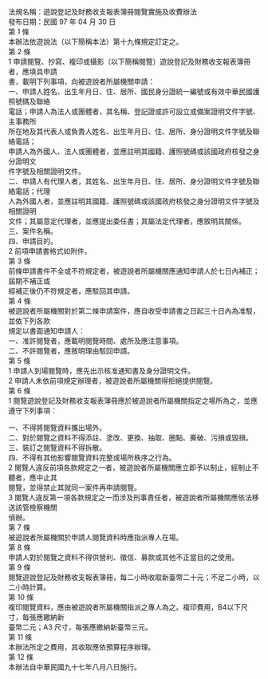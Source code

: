 法規名稱：遊說登記及財務收支報表簿冊閱覽實施及收費辦法  
發布日期：民國 97 年 04 月 30 日  
第 1 條  
本辦法依遊說法（以下簡稱本法）第十九條規定訂定之。  
第 2 條  
1 申請閱覽、抄寫、複印或攝影（以下簡稱閱覽）遊說登記及財務收支報表簿冊者，應填具申請  
書，載明下列事項，向被遊說者所屬機關申請：  
一、申請人姓名、出生年月日、住、居所、國民身分證統一編號或有效中華民國護照號碼及聯絡  
電話；申請人為法人或團體者，其名稱、登記證或許可設立或備案證明文件字號、主事務所  
所在地及其代表人或負責人姓名、出生年月日、住、居所、身分證明文件字號及聯絡電話；  
申請人為外國人、法人或團體者，並應註明其國籍、護照號碼或該國政府核發之身分證明文  
件字號及相關證明文件。  
二、申請人有代理人者，其姓名、出生年月日、住、居所、身分證明文件字號及聯絡電話；代理  
人為外國人者，並應註明其國籍、護照號碼或該國政府核發之身分證明文件字號及相關證明  
文件；其屬意定代理者，並應提出委任書；其屬法定代理者，應敘明其關係。  
三、案件名稱。  
四、申請目的。  
2 前項申請書格式如附件。  
第 3 條  
前條申請書件不全或不符規定者，被遊說者所屬機關應通知申請人於七日內補正；屆期不補正或  
經補正後仍不符規定者，應駁回其申請。  
第 4 條  
被遊說者所屬機關對於第二條申請案件，應自收受申請書之日起三十日內為准駁，並依下列各款  
規定以書面通知申請人：  
一、准許閱覽者，應載明閱覽時間、處所及應注意事項。  
二、不許閱覽者，應敘明理由駁回申請。  
第 5 條  
1 申請人到場閱覽時，應先出示核准通知書及身分證明文件。  
2 申請人未依前項規定辦理者，被遊說者所屬機關得拒絕提供閱覽。  
第 6 條  
1 閱覽遊說登記及財務收支報表簿冊應於被遊說者所屬機關指定之場所為之，並應遵守下列事項：  


一、不得將閱覽資料攜出場外。  
二、對於閱覽之資料不得添註、塗改、更換、抽取、圈點、撕破、污損或毀損。  
三、裝訂之閱覽資料不得拆散。  
四、不得有其他影響閱覽資料完整或場所秩序之行為。  
2 閱覽人違反前項各款規定之一者，被遊說者所屬機關應立即予以制止，經制止不聽者，應中止其  
閱覽，並得禁止其就同一案件再申請閱覽。  
3 閱覽人違反第一項各款規定之一而涉及刑事責任者，被遊說者所屬機關應依法移送該管檢察機關  
偵辦。  
第 7 條  
被遊說者所屬機關於申請人閱覽資料時應指派專人在場。  
第 8 條  
申請人對於閱覽之資料不得供營利、徵信、募款或其他不正當目的之使用。  
第 9 條  
閱覽遊說登記及財務收支報表簿冊，每二小時收取新臺幣二十元；不足二小時，以二小時計算。  
第 10 條  
複印閱覽資料，應由被遊說者所屬機關指派之專人為之。複印費用，B4以下尺寸，每張應繳納新  
臺幣二元；A3 尺寸，每張應繳納新臺幣三元。  
第 11 條  
本辦法所定之費用，其收取應依預算程序辦理。  
第 12 條  
本辦法自中華民國九十七年八月八日施行。  


